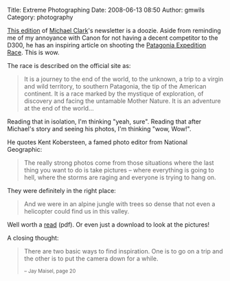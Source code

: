 Title: Extreme Photographing
Date: 2008-06-13 08:50
Author: gmwils
Category: photography

[This edition][] of [Michael Clark][]'s newsletter is a doozie. Aside
from reminding me of my annoyance with Canon for not having a decent
competitor to the D300, he has an inspiring article on shooting the
[Patagonia Expedition Race][]. This is wow.

The race is described on the official site as:

> It is a journey to the end of the world, to the unknown, a trip to a
> virgin and wild territory, to southern Patagonia, the tip of the
> American continent. It is a race marked by the mystique of
> exploration, of discovery and facing the untamable Mother Nature. It
> is an adventure at the end of the world...

Reading that in isolation, I'm thinking "yeah, sure". Reading that after
Michael's story and seeing his photos, I'm thinking "wow, Wow!".

He quotes Kent Kobersteen, a famed photo editor from National
Geographic:

> The really strong photos come from those situations where the last
> thing you want to do is take pictures – where everything is going to
> hell, where the storms are raging and everyone is trying to hang on.

They were definitely in the right place:

> And we were in an alpine jungle with trees so dense that not even a
> helicopter could find us in this valley.

Well worth a [read][This edition] (pdf). Or even just a download to look
at the pictures!

A closing thought:

> There are two basic ways to find inspiration. One is to go on a trip
> and the other is to put the camera down for a while.
>
> <small>– Jay Maisel, page 20</small>

  [This edition]: http://www.michaelclarkphoto.com/spring_2008.pdf
  [Michael Clark]: http://www.michaelclarkphoto.com/backissues.htm
  [Patagonia Expedition Race]: http://www.patagoniaexpeditionrace.com/
